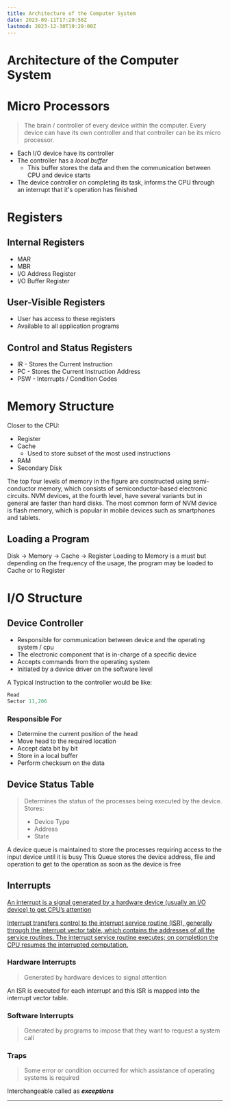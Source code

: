 ```yaml
---
title: Architecture of the Computer System
date: 2023-09-11T17:29:58Z
lastmod: 2023-12-30T19:29:00Z
---
```


# Architecture of the Computer System

# Micro Processors

> The brain / controller of every device within the computer. Every device can have its own controller and that controller can be its micro processor.

- Each I/O device have its controller
- The controller has a *local buffer*
  - This buffer stores the data and then the communication between CPU and device starts
- The device controller on completing its task, informs the CPU through an interrupt that it's operation has finished

# Registers

## Internal Registers

- MAR
- MBR
- I/O Address Register
- I/O Buffer Register

## User-Visible Registers

- User has access to these registers
- Available to all application programs

## Control and Status Registers

- IR - Stores the Current Instruction
- PC - Stores the Current Instruction Address
- PSW - Interrupts / Condition Codes

# Memory Structure

Closer to the CPU:

- Register
- Cache
  - Used to store subset of the most used instructions
- RAM
- Secondary Disk

The top four levels of memory in the figure are constructed using semi-conductor memory, which consists of semiconductor-based electronic circuits. NVM devices, at the fourth level, have several variants but in general are faster than hard disks. The most common form of NVM device is flash memory, which is popular in mobile devices such as smartphones and tablets.

## Loading a Program

Disk -> Memory -> Cache -> Register
Loading to Memory is a must but depending on the frequency of the usage, the program may be loaded to Cache or to Register

# I/O Structure

## Device Controller

- Responsible for communication between device and the operating system / cpu
- The electronic component  that is in-charge of a specific device
- Accepts commands from the operating system
- Initiated by a device driver on the software level

A Typical Instruction to the controller would be like:

```c
Read
Sector 11,206
```

### Responsible For

- Determine the current position of the head
- Move head to the required location
- Accept data bit by bit
- Store in a local buffer
- Perform checksum on the data

## Device Status Table

> Determines the status of the processes being executed by the device.
> Stores:
>
> - Device Type
> - Address
> - State

A device queue is maintained to store the processes requiring access to the input device until it is busy
This Queue stores the device address, file and operation to get to the operation as soon as the device is free

## Interrupts

[An interrupt is a signal generated by a hardware device (usually an I/O device) to get CPU’s attention](assets/Operating%20Systems%20-%20CS604%20Handouts-20230917173807-mvuhx4l.pdf?p=7)

[Interrupt transfers control to the interrupt service routine (ISR), generally through the interrupt vector table, which contains the addresses of all the service routines. The interrupt service routine executes; on completion the CPU resumes the interrupted computation.](assets/Operating%20Systems%20-%20CS604%20Handouts-20230917173807-mvuhx4l.pdf?p=7)

### Hardware Interrupts

> Generated by hardware devices to signal attention

An ISR is executed for each interrupt and this ISR is mapped into the interrupt vector table.

### Software Interrupts

> Generated by programs to impose that they want to request a system call

### Traps

> Some error or condition occurred for which assistance of operating systems is required

Interchangeable called as ***exceptions***

---

‍
